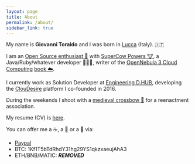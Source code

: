 ```yaml
---
layout: page
title: About
permalink: /about/
sidebar_link: true
---
```

My name is **Giovanni Toraldo** and I was born in [Lucca][lucca] (Italy). 🇮🇹

I am an [Open Source enthusiast 🐧][1] with [SuperCow Powers 🐮][2], a
Java/Ruby/whatever developer 🧑🏻‍💻, writer of the [OpenNebula 3 Cloud Computing][3]
[book ☁️][4].

I currently work as Solution Developer at [Engineering D.HUB][5],
developing the [ClouDesire][6] platform I co-founded in 2016.

During the weekends I shoot with a [medieval crossbow 🎯][7] for a reenactment
association.

My resume (CV) is [here](https://gionn.net/files/giovanni-toraldo-cv.pdf).

You can offer me a ☕, a 🍺 or a 🍕 via:

* [Paypal](https://paypal.me/gionn)
* BTC: 1Kf1T5bTdRhdY31hg29YS1qkzxaeujAhA3
* ETH/BNB/MATIC: ***REMOVED***

[lucca]: https://goo.gl/maps/ULH2ab9wLrNGa3M86
[1]: https://github.com/gionn
[2]: https://serverfault.com/users/72778/giovanni-toraldo
[3]: https://www.packtpub.com/virtualization-and-cloud/opennebula-3-cloud-computing
[4]: https://www.amazon.com/OpenNebula-Cloud-Computing-Giovanni-Toraldo/dp/1849517460
[5]: https://eng.it/dhub
[6]: https://www.cloudesire.com
[7]: https://consanpaolino.org/gallery
